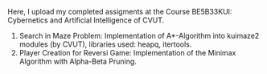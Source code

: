 Here, I upload my completed assigments at the Course BE5B33KUI: Cybernetics and Artificial Intelligence of CVUT. 

1. Search in Maze Problem: Implementation of A*-Algorithm into kuimaze2 modules (by CVUT), libraries used: heapq, itertools.
2. Player Creation for Reversi Game: Implementation of the Minimax Algorithm with Alpha-Beta Pruning.
